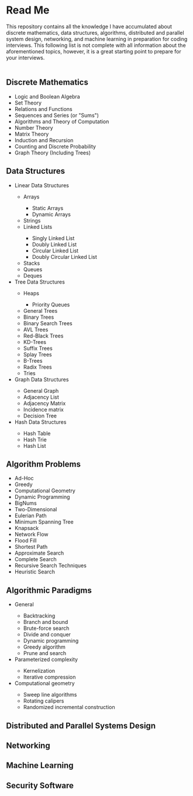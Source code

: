 # Read Me
This repository contains all the knowledge I have accumulated about discrete mathematics, data structures, algorithms, distributed and parallel system design, networking, and machine learning in preparation for coding interviews. This following list is not complete with all information about the aforementioned topics, however, it is a great starting point to prepare for your interviews.<br><br>
<h2>Discrete Mathematics</h2>
<ul>
  <li>Logic and Boolean Algebra</li>
  <li>Set Theory</li>
  <li>Relations and Functions</li>
  <li>Sequences and Series (or "Sums")</li>
  <li>Algorithms and Theory of Computation</li>
  <li>Number Theory</li>
  <li>Matrix Theory</li>
  <li>Induction and Recursion</li>
  <li>Counting and Discrete Probability</li>
  <li>Graph Theory (Including Trees)</li>
</ul>
<h2>Data Structures</h2>
<ul>
  <li>Linear Data Structures</li>
  <ul>
    <li>Arrays</li>
    <ul>
      <li>Static Arrays</li>
      <li>Dynamic Arrays</li>
    </ul>
    <li>Strings</li>
    <li>Linked Lists</li>
    <ul>
      <li>Singly Linked List</li>
      <li>Doubly Linked List</li>
      <li>Circular Linked List</li>
      <li>Doubly Circular Linked List</li>
    </ul>
    <li>Stacks</li>
    <li>Queues</li>
    <li>Deques</li>
  </ul>
  <li>Tree Data Structures</li>
  <ul>
    <li>Heaps</li>
    <ul>
      <li>Priority Queues</li>
    </ul>
    <li>General Trees</li>
    <li>Binary Trees</li>
    <li>Binary Search Trees</li>
    <li>AVL Trees</li>
    <li>Red-Black Trees</li>
    <li>KD-Trees</li>
    <li>Suffix Trees</li>
    <li>Splay Trees</li>
    <li>B-Trees</li>
    <li>Radix Trees</li>
    <li>Tries</li>
  </ul>
  <li>Graph Data Structures</li>
  <ul>
    <li>General Graph</li>
    <li>Adjacency List</li>
    <li>Adjacency Matrix</li>
    <li>Incidence matrix</li>
    <li>Decision Tree</li>
  </ul>
  <li>Hash Data Structures</li>
  <ul>
    <li>Hash Table</li>
    <li>Hash Trie</li>
    <li>Hash List</li>
  </ul>
</ul>
<h2>Algorithm Problems</h2>
<ul>
  <li>Ad-Hoc</li>
  <li>Greedy</li>
  <li>Computational Geometry</li>
  <li>Dynamic Programming</li>
  <li>BigNums</li>
  <li>Two-Dimensional</li>
  <li>Eulerian Path</li>
  <li>Minimum Spanning Tree</li>
  <li>Knapsack</li>
  <li>Network Flow</li>
  <li>Flood Fill</li>
  <li>Shortest Path</li>
  <li>Approximate Search</li>
  <li>Complete Search</li>
  <li>Recursive Search Techniques</li>
  <li>Heuristic Search</li>
</ul>
<h2>Algorithmic Paradigms</h2>
<ul>
  <li>General</li>
    <ul>
      <li>Backtracking</li>
      <li>Branch and bound</li>
      <li>Brute-force search</li>
      <li>Divide and conquer</li>
      <li>Dynamic programming</li>
      <li>Greedy algorithm</li>
      <li>Prune and search</li>
  </ul>
  <li>Parameterized complexity</li>
    <ul>
      <li>Kernelization</li>
      <li>Iterative compression</li>
    </ul>
  <li>Computational geometry</li>
    <ul>
      <li>Sweep line algorithms</li>
      <li>Rotating calipers</li>
      <li>Randomized incremental construction</li>
    </ul>
</ul>
<h2>Distributed and Parallel Systems Design</h2>
<ul>
  
</ul>
<h2>Networking</h2>
<ul>
  
</ul>
<h2>Machine Learning</h2>
<ul>
  
</ul>
<h2>Security Software</h2>
<ul>
  
</ul>
